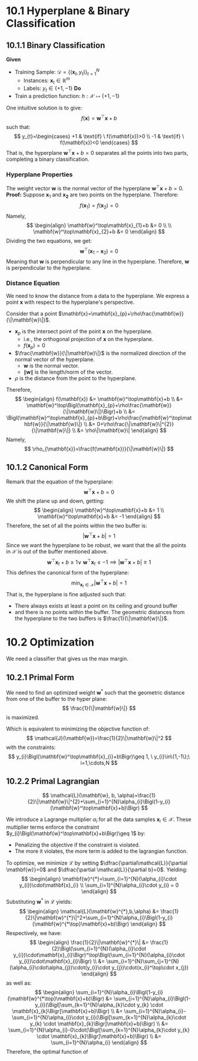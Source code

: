 # 10.1 Hyperplane & Binary Classification
## 10.1.1 Binary Classification
**Given**
- Training Sample: $\mathcal{D}=\{(\mathbf{x}_{t}, y_{t})\}_{t=1}^{N}$
	- Instances: $\mathbf{x}_{t}\in \mathbb{R}^m$
	- Labels: $y_{t}\in\{+1,-1\}$
**Do**
- Train a prediction function: $h:\mathcal{X}\mapsto\{+1,-1\}$

One intuitive solution is to give:
$$
f(\mathbf{x})=\mathbf{w}^\top \mathbf{x}+b
$$
such that:
$$
y_{t}=\begin{cases}
+1 & \text{if} \ f(\mathbf{x})>0 \\
-1 & \text{if} \ f(\mathbf{x})<0
\end{cases}
$$
That is, the hyperplane $\mathbf{w}^\top\mathbf{x}+b=0$ separates all the points into two parts, completing a binary classification.
### Hyperplane Properties
The weight vector $\mathbf{w}$ is the normal vector of the hyperplane $\mathbf{w}^\top\mathbf{x}+b=0$.
**Proof:**
Suppose $\mathbf{x}_{1}$ and $\mathbf{x_{2}}$ are two points on the hyperplane. Therefore: $$f(\mathbf{x}_{1})=f(\mathbf{x}_{2})=0 $$
Namely,
$$
\begin{align}
\mathbf{w}^\top\mathbf{x}_{1}+b &= 0 \\ \\
\mathbf{w}^\top\mathbf{x}_{2}+b &= 0
\end{align}
$$
Dividing the two equations, we get:
$$
\mathbf{w}^\top(\mathbf{x}_{1}-\mathbf{x}_{2})=0
$$
Meaning that $\mathbf{w}$ is perpendicular to any line in the hyperplane. Therefore, $\mathbf{w}$ is perpendicular to the hyperplane.
### Distance Equation
We need to know the distance from a data to the hyperplane. We express a point $\mathbf{x}$ with respect to the hyperplane's perspective.

Consider that a point $\mathbf{x}=\mathbf{x}_{p}+\rho\frac{\mathbf{w}}{\|\mathbf{w}\|}$.
- $\mathbf{x}_{p}$ is the intersect point of the point $\mathbf{x}$ on the hyperplane.
	- i.e., the orthogonal projection of $\mathbf{x}$ on the hyperplane.
	- $f(\mathbf{x}_{p})=0$
- $\frac{\mathbf{w}}{\|\mathbf{w}\|}$ is the normalized direction of the normal vector of the hyperplane.
	- $\mathbf{w}$ is the normal vector.
	- $\|\mathbf{w}\|$ is the length/norm of the vector.
- $\rho$ is the distance from the point to the hyperplane.

Therefore, 
$$
\begin{align}
f(\mathbf{x}) &= \mathbf{w}^\top\mathbf{x}+b \\
&= \mathbf{w}^\top\Bigl(\mathbf{x}_{p}+\rho\frac{\mathbf{w}}{\|\mathbf{w}\|}\Bigr)+b \\
&= \Bigl(\mathbf{w}^\top\mathbf{x}_{p}+b\Bigr)+\rho\frac{\mathbf{w}^\top\mathbf{w}}{\|\mathbf{w}\|} \\
&= 0+\rho\frac{\|\mathbf{w}\|^{2}}{\|\mathbf{w}\|} \\
&= \rho\|\mathbf{w}\|
\end{align}
$$
Namely,
$$
\rho_{\mathbf{x}}=\frac{f(\mathbf{x})}{\|\mathbf{w}\|}
$$
## 10.1.2 Canonical Form
Remark that the equation of the hyperplane:
$$
\mathbf{w}^\top\mathbf{x}+b=0
$$
We shift the plane up and down, getting:
$$
\begin{align}
\mathbf{w}^\top\mathbf{x}+b &= 1 \\
\mathbf{w}^\top\mathbf{x}+b &= -1
\end{align}
$$
Therefore, the set of all the points within the two buffer is:
$$
|\mathbf{w}^\top\mathbf{x}+b|=1
$$
Since we want the hyperplane to be robust, we want that the all the points in $\mathcal{X}$ is out of the buffer mentioned above.
$$
\mathbf{w}^\top\mathbf{x}_{t}+b \geq 1 \lor \ \mathbf{w}^\top\mathbf{x}_{t}\leq -1 \implies |\mathbf{w}^\top\mathbf{x}+b|\geq 1
$$
This defines the canonical form of the hyperplane:
$$
\min_{\mathbf{x}_{t}\in\mathcal{X}}|\mathbf{w}^\top\mathbf{x}+{b}|=1
$$
That is, the hyperplane is fine adjusted such that:
- There always exists at least a point on its ceiling and ground buffer
- and there is no points within the buffer.
The geometric distances from the hyperplane to the two buffers is $\frac{1}{\|\mathbf{w}\|}$.



# 10.2 Optimization
We need a classifier that gives us the max margin.
## 10.2.1 Primal Form
We need to find an optimized weight $\mathbf{w}^*$ such that the geometric distance from one of the buffer to the hyper plane:
$$
\frac{1}{\|\mathbf{w}\|}
$$
is maximized.

Which is equivalent to minimizing the objective function of:
$$
\mathcal{J}(\mathbf{w})=\frac{1}{2}\|\mathbf{w}\|^2
$$
with the constraints:
$$
y_{i}\Bigl(\mathbf{w}^\top\mathbf{x}_{i}+b\Bigr)\geq 1, \ y_{i}\in\{1,-1\};\ i=1,\cdots,N
$$
## 10.2.2 Primal Lagrangian
$$
\mathcal{L}(\mathbf{w}, b, \alpha)=\frac{1}{2}\|\mathbf{w}\|^{2}+\sum_{i=1}^{N}\alpha_{i}\Bigl(1-y_{i}(\mathbf{w}^\top\mathbf{x}+b)\Bigr)
$$

We introduce a Lagrange multiplier $\alpha_{i}$ for all the data samples $\mathbf{x}_{i}\in\mathcal{X}$. These multiplier terms enforce the constraint $y_{i}\Bigl(\mathbf{w}^\top\mathbf{x}+b\Bigr)\geq 1$ by:
- Penalizing the objective if the constraint is violated.
- The more it violates, the more term is added to the lagrangian function.

To optimize, we minimize $\mathcal{L}$ by setting $\dfrac{\partial\mathcal{L}}{\partial \mathbf{w}}=0$ and $\dfrac{\partial \mathcal{L}}{\partial b}=0$. Yielding:
$$
\begin{align}
\mathbf{w}^{*}=\sum_{i=1}^{N}(\alpha_{i}\cdot y_{i})\cdot\mathbf{x}_{i} \\
\sum_{i=1}^{N}\alpha_{i}\cdot y_{i} = 0
\end{align}
$$
Substituting $\mathbf{w}^{*}$ in $\mathcal{L}$ yields:
$$
\begin{align}
\mathcal{L}(\mathbf{w}^{*},b,\alpha) &= \frac{1}{2}\|\mathbf{w}^{*}\|^2+\sum_{i=1}^{N}\alpha_{i}\Bigl(1-y_{i}(\mathbf{w}^{*\top}\mathbf{x}+b)\Bigr)
\end{align}
$$
Respectively, we have:
$$
\begin{align}
\frac{1}{2}\|\mathbf{w}^{*}\| &= \frac{1}{2}\Bigl(\sum_{i=1}^{N}(\alpha_{i}\cdot y_{i})\cdot\mathbf{x}_{i}\Bigr)^\top\Bigl(\sum_{i=1}^{N}(\alpha_{i}\cdot y_{i})\cdot\mathbf{x}_{i}\Bigr) \\
&= \sum_{i=1}^{N}\sum_{j=1}^{N}(\alpha_{i}\cdot\alpha_{j})\cdot(y_{i}\cdot y_{j})\cdot(x_{i}^\top\cdot x_{j})
\end{align}
$$
as well as:
$$
\begin{align}
\sum_{i=1}^{N}\alpha_{i}\Bigl(1-y_{i}(\mathbf{w}^{*\top}\mathbf{x}+b)\Bigr) &= \sum_{i=1}^{N}\alpha_{i}\Bigl(1-y_{i}(\Bigl[\sum_{k=1}^{N}\alpha_{k}\cdot y_{k} \cdot \mathbf{x}_{k}\Bigr]\mathbf{x}+b)\Bigr) \\
&= \sum_{i=1}^{N}\alpha_{i}-\sum_{i=1}^{N}\alpha_{i}\cdot y_{i}(\Bigl[\sum_{k=1}^{N}\alpha_{k}\cdot y_{k} \cdot \mathbf{x}_{k}\Bigr]\mathbf{x}+b)\Bigr) \\
&= \sum_{i=1}^{N}\alpha_{i}-0\cdot(\Bigl[\sum_{k=1}^{N}\alpha_{k}\cdot y_{k} \cdot \mathbf{x}_{k}\Bigr]\mathbf{x}+b)\Bigr) \\
&= \sum_{i=1}^{N}\alpha_{i}
\end{align}
$$
Therefore, the optimal function of 
